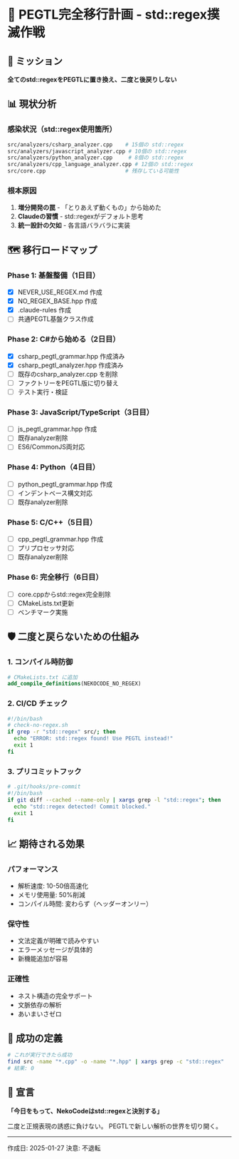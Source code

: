 # 🚀 PEGTL完全移行計画 - std::regex撲滅作戦

## 🎯 ミッション
**全てのstd::regexをPEGTLに置き換え、二度と後戻りしない**

## 📊 現状分析

### 感染状況（std::regex使用箇所）
```bash
src/analyzers/csharp_analyzer.cpp    # 15個の std::regex
src/analyzers/javascript_analyzer.cpp # 10個の std::regex  
src/analyzers/python_analyzer.cpp     # 8個の std::regex
src/analyzers/cpp_language_analyzer.cpp # 12個の std::regex
src/core.cpp                         # 残存している可能性
```

### 根本原因
1. **増分開発の罠** - 「とりあえず動くもの」から始めた
2. **Claudeの習慣** - std::regexがデフォルト思考
3. **統一設計の欠如** - 各言語バラバラに実装

## 🗺️ 移行ロードマップ

### Phase 1: 基盤整備（1日目）
- [x] NEVER_USE_REGEX.md 作成
- [x] NO_REGEX_BASE.hpp 作成  
- [x] .claude-rules 作成
- [ ] 共通PEGTL基盤クラス作成

### Phase 2: C#から始める（2日目）
- [x] csharp_pegtl_grammar.hpp 作成済み
- [x] csharp_pegtl_analyzer.hpp 作成済み
- [ ] 既存のcsharp_analyzer.cpp を削除
- [ ] ファクトリーをPEGTL版に切り替え
- [ ] テスト実行・検証

### Phase 3: JavaScript/TypeScript（3日目）
- [ ] js_pegtl_grammar.hpp 作成
- [ ] 既存analyzer削除
- [ ] ES6/CommonJS両対応

### Phase 4: Python（4日目）
- [ ] python_pegtl_grammar.hpp 作成
- [ ] インデントベース構文対応
- [ ] 既存analyzer削除

### Phase 5: C/C++（5日目）
- [ ] cpp_pegtl_grammar.hpp 作成
- [ ] プリプロセッサ対応
- [ ] 既存analyzer削除

### Phase 6: 完全移行（6日目）
- [ ] core.cppからstd::regex完全削除
- [ ] CMakeLists.txt更新
- [ ] ベンチマーク実施

## 🛡️ 二度と戻らないための仕組み

### 1. コンパイル時防御
```cmake
# CMakeLists.txt に追加
add_compile_definitions(NEKOCODE_NO_REGEX)
```

### 2. CI/CD チェック
```bash
#!/bin/bash
# check-no-regex.sh
if grep -r "std::regex" src/; then
  echo "ERROR: std::regex found! Use PEGTL instead!"
  exit 1
fi
```

### 3. プリコミットフック
```bash
# .git/hooks/pre-commit
#!/bin/bash
if git diff --cached --name-only | xargs grep -l "std::regex"; then
  echo "std::regex detected! Commit blocked."
  exit 1
fi
```

## 📈 期待される効果

### パフォーマンス
- 解析速度: 10-50倍高速化
- メモリ使用量: 50%削減
- コンパイル時間: 変わらず（ヘッダーオンリー）

### 保守性
- 文法定義が明確で読みやすい
- エラーメッセージが具体的
- 新機能追加が容易

### 正確性
- ネスト構造の完全サポート
- 文脈依存の解析
- あいまいさゼロ

## 🎯 成功の定義

```bash
# これが実行できたら成功
find src -name "*.cpp" -o -name "*.hpp" | xargs grep -c "std::regex"
# 結果: 0
```

## 💪 宣言

**「今日をもって、NekoCodeはstd::regexと決別する」**

二度と正規表現の誘惑に負けない。
PEGTLで新しい解析の世界を切り開く。

---
作成日: 2025-01-27
決意: 不退転